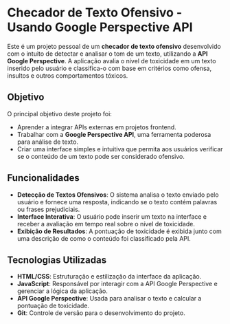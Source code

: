 # Checador de Texto Ofensivo - Usando Google Perspective API

Este é um projeto pessoal de um **checador de texto ofensivo** desenvolvido com o intuito de detectar e analisar o tom de um texto, utilizando a **API Google Perspective**. A aplicação avalia o nível de toxicidade em um texto inserido pelo usuário e classifica-o com base em critérios como ofensa, insultos e outros comportamentos tóxicos.

## Objetivo

O principal objetivo deste projeto foi:
- Aprender a integrar APIs externas em projetos frontend.
- Trabalhar com a **Google Perspective API**, uma ferramenta poderosa para análise de texto.
- Criar uma interface simples e intuitiva que permita aos usuários verificar se o conteúdo de um texto pode ser considerado ofensivo.

## Funcionalidades

- **Detecção de Textos Ofensivos**: O sistema analisa o texto enviado pelo usuário e fornece uma resposta, indicando se o texto contém palavras ou frases prejudiciais.
- **Interface Interativa**: O usuário pode inserir um texto na interface e receber a avaliação em tempo real sobre o nível de toxicidade.
- **Exibição de Resultados**: A pontuação de toxicidade é exibida junto com uma descrição de como o conteúdo foi classificado pela API.

## Tecnologias Utilizadas

- **HTML/CSS**: Estruturação e estilização da interface da aplicação.
- **JavaScript**: Responsável por interagir com a API Google Perspective e gerenciar a lógica da aplicação.
- **API Google Perspective**: Usada para analisar o texto e calcular a pontuação de toxicidade.
- **Git**: Controle de versão para o desenvolvimento do projeto.
